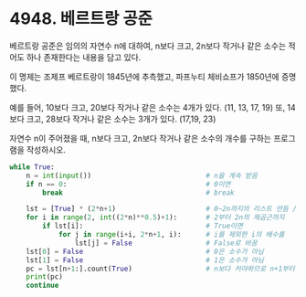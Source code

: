 # 4948. 베르트랑 공준

베르트랑 공준은 임의의 자연수 n에 대하여, n보다 크고, 2n보다 작거나 같은 소수는 적어도 하나 존재한다는 내용을 담고 있다.

이 명제는 조제프 베르트랑이 1845년에 추측했고, 파프누티 체비쇼프가 1850년에 증명했다.

예를 들어, 10보다 크고, 20보다 작거나 같은 소수는 4개가 있다. (11, 13, 17, 19) 또, 14보다 크고, 28보다 작거나 같은 소수는 3개가 있다. (17,19, 23)

자연수 n이 주어졌을 때, n보다 크고, 2n보다 작거나 같은 소수의 개수를 구하는 프로그램을 작성하시오. 

```python
while True:
    n = int(input())                            # n을 계속 받음
    if n == 0:                                  # 0이면
        break                                   # break

    lst = [True] * (2*n+1)                      # 0~2n까지의 리스트 만듬 / True가 담긴
    for i in range(2, int((2*n)**0.5)+1):       # 2부터 2n의 제곱근까지
        if lst[i]:                              # True이면
            for j in range(i+i, 2*n+1, i):      # i를 제외한 i의 배수를
                lst[j] = False                  # False로 바꿈
    lst[0] = False                              # 0은 소수가 아님
    lst[1] = False                              # 1은 소수가 아님    
    pc = lst[n+1:].count(True)                  # n보다 커야하므로 n+1부터 슬라이싱해주고, True의 갯수를 세줌 / prime number count
    print(pc)
    continue
```


